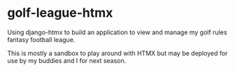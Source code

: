# golf-league-htmx
Using django-htmx to build an application to view and manage my golf rules fantasy football league.

This is mostly a sandbox to play around with HTMX but may be deployed for use by my buddies and I for next season.
